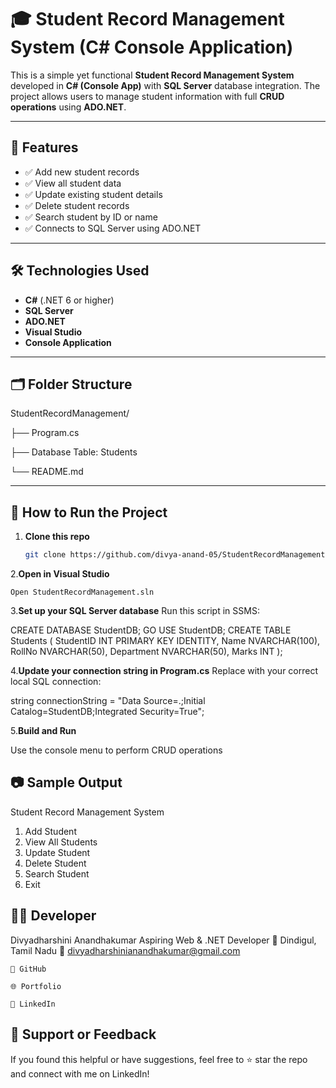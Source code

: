 # 🎓 Student Record Management System (C# Console Application)

This is a simple yet functional **Student Record Management System** developed in **C# (Console App)** with **SQL Server** database integration. The project allows users to manage student information with full **CRUD operations** using **ADO.NET**.

---

## 🧠 Features

- ✅ Add new student records  
- ✅ View all student data  
- ✅ Update existing student details  
- ✅ Delete student records  
- ✅ Search student by ID or name  
- ✅ Connects to SQL Server using ADO.NET

---

## 🛠 Technologies Used

- **C#** (.NET 6 or higher)
- **SQL Server**
- **ADO.NET**
- **Visual Studio**
- **Console Application**

---

## 🗂️ Folder Structure

StudentRecordManagement/ 

├── Program.cs

├── Database Table: Students

└── README.md 


---

## 🧪 How to Run the Project

1. **Clone this repo**  
   ```bash
   git clone https://github.com/divya-anand-05/StudentRecordManagement.git


2.**Open in Visual Studio**

    Open StudentRecordManagement.sln

3.**Set up your SQL Server database**
Run this script in SSMS:

CREATE DATABASE StudentDB;
GO
USE StudentDB;
CREATE TABLE Students (
    StudentID INT PRIMARY KEY IDENTITY,
    Name NVARCHAR(100),
    RollNo NVARCHAR(50),
    Department NVARCHAR(50),
    Marks INT
);

4.**Update your connection string in Program.cs**
Replace with your correct local SQL connection:

string connectionString = "Data Source=.;Initial Catalog=StudentDB;Integrated Security=True";

5.**Build and Run**

Use the console menu to perform CRUD operations

## 📷 Sample Output

Student Record Management System
1. Add Student
2. View All Students
3. Update Student
4. Delete Student
5. Search Student
6. Exit

## 👩‍💻 Developer

Divyadharshini Anandhakumar
Aspiring Web & .NET Developer
📍 Dindigul, Tamil Nadu
📧 divyadharshinianandhakumar@gmail.com

    🔗 GitHub

    🌐 Portfolio

    💼 LinkedIn

## 🙌 Support or Feedback

If you found this helpful or have suggestions, feel free to ⭐ star the repo and connect with me on LinkedIn!

